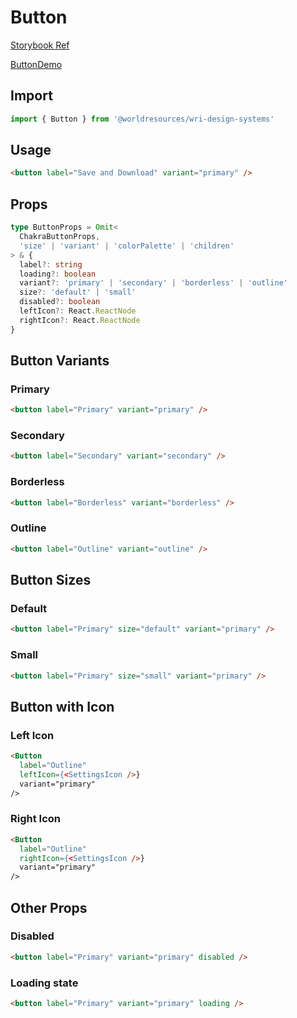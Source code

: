 # Button

[Storybook Ref](https://wri.github.io/wri-design-systems/?path=/docs/buttons-button--docs)

[ButtonDemo](https://github.com/wri/wri-design-systems/blob/main/src/components/Buttons/Button/ButtonDemo.tsx)

## Import

```js
import { Button } from '@worldresources/wri-design-systems'
```

## Usage

```html
<button label="Save and Download" variant="primary" />
```

## Props

```ts
type ButtonProps = Omit<
  ChakraButtonProps,
  'size' | 'variant' | 'colorPalette' | 'children'
> & {
  label?: string
  loading?: boolean
  variant?: 'primary' | 'secondary' | 'borderless' | 'outline'
  size?: 'default' | 'small'
  disabled?: boolean
  leftIcon?: React.ReactNode
  rightIcon?: React.ReactNode
}
```

## Button Variants

### Primary

```html
<button label="Primary" variant="primary" />
```

### Secondary

```html
<button label="Secondary" variant="secondary" />
```

### Borderless

```html
<button label="Borderless" variant="borderless" />
```

### Outline

```html
<button label="Outline" variant="outline" />
```

## Button Sizes

### Default

```html
<button label="Primary" size="default" variant="primary" />
```

### Small

```html
<button label="Primary" size="small" variant="primary" />
```

## Button with Icon

### Left Icon

```html
<Button
  label="Outline"
  leftIcon={<SettingsIcon />}
  variant="primary"
/>
```

### Right Icon

```html
<Button
  label="Outline"
  rightIcon={<SettingsIcon />}
  variant="primary"
/>
```

## Other Props

### Disabled

```html
<button label="Primary" variant="primary" disabled />
```

### Loading state

```html
<button label="Primary" variant="primary" loading />
```

